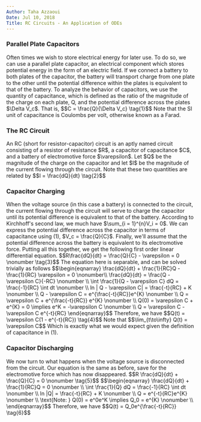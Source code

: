```yaml
---
Author: Taha Azzaoui
Date: Jul 10, 2018 
Title: RC Circuits - An Application of ODEs 
---
```


### Parallel Plate Capacitors

Often times we wish to store electrical energy for later use. To do so,
we can use a parallel plate capacitor, an electrical component which
stores potential energy in the form of an electric field. If we connect
a battery to both plates of the capacitor, the battery will transport
charge from one plate to the other until the potential difference within
the plates is equivalent to that of the battery. To analyze the behavior
of capacitors, we use the quantity of capacitance, which is defined as
the ratio of the magnitude of the charge on each plate, Q, and the
potential difference across the plates \$\\Delta V\_c\$. That is, \$\$C
= \\frac{Q}{\\Delta V\_c} \\tag{1}\$\$ Note that the SI unit of
capacitance is Coulombs per volt, otherwise known as a Farad.

### The RC Circuit

An RC (short for resistor-capacitor) circuit is an aptly named circuit
consisting of a resistor of resistance \$R\$, a capacitor of capacitance
\$C\$, and a battery of electromotive force \$\\varepsilon\$. Let \$Q\$
be the magnitude of the charge on the capacitor and let \$I\$ be the
magnitude of the current flowing through the circuit. Note that these
two quantities are related by \$\$I = \\frac{dQ}{dt} \\tag{2}\$\$

### Capacitor Charging

When the voltage source (in this case a battery) is connected to the
circuit, the current flowing through the circuit will serve to charge
the capacitor until its potential difference is equivalent to that of
the battery. According to Kirchhoff\'s second law, we much have
\$\\sum\_{i = 1}\^{n}V\_i = 0\$. We can express the potential difference
across the capacitor in terms of capacitance using (1), \$V\_c =
\\frac{Q}{C}\$. Finally, we\'ll assume that the potential difference
across the battery is equivalent to its electromotive force. Putting all
this together, we get the following first order linear differential
equation. \$\$R\\frac{dQ}{dt} = \\frac{Q}{C} - \\varepsilon = 0
\\nonumber \\tag{3}\$\$ The equation here is separable, and can be
solved trivially as follows \$\$\\begin{eqnarray} \\frac{dQ}{dt} +
\\frac{1}{RC}Q - \\frac{1}{RC} \\varepsilon = 0 \\nonumber\\\\
\\frac{dQ}{dt} = \\frac{Q - \\varepsilon C}{-RC} \\nonumber \\\\ \\int
\\frac{1}{Q - \\varepsilon C} dQ = \\frac{-1}{RC} \\int dt \\nonumber
\\\\ ln \| Q - \\varepsilon C\| = \\frac{-t}{RC} + K \\nonumber \\\\ Q -
\\varepsilon C = e\^{\\frac{-t}{RC}}e\^{K} \\nonumber \\\\ Q =
\\varepsilon C + e\^{\\frac{-t}{RC}} e\^{K} \\nonumber \\\\ Q(0) =
\\varepsilon C + e\^{K} = 0 \\implies e\^K = -\\varepsilon C \\nonumber
\\\\ Q = \\varepsilon C - \\varepsilon C e\^{-t}{RC} \\end{eqnarray}\$\$
Therefore, we have \$\$Q(t) = \\varepsilon C(1 - e\^{-t}{RC})
\\tag{4}\$\$ Note that \$\$\\lim\_{t\\to\\infty} Q(t) = \\varepsilon
C\$\$ Which is exactly what we would expect given the definition of
capacitance in (1).

### Capacitor Discharging

We now turn to what happens when the voltage source is disconnected from
the circuit. Our equation is the same as before, save for the
electromotive force which has now disappeared. \$\$R \\frac{dQ}{dt} +
\\frac{Q}{C} = 0 \\nonumber \\tag{5}\$\$ \$\$\\begin{eqnarray}
\\frac{dQ}{dt} + \\frac{1}{RC}Q = 0 \\nonumber \\\\ \\int \\frac{1}{Q}
dQ = \\frac{-1}{RC} \\int dt \\nonumber \\\\ ln \|Q\| = \\frac{-t}{RC} +
K \\nonumber \\\\ Q = e\^{-t}{RC}e\^{K} \\nonumber \\\\ \\text{Note: }
Q(0) = e\^0e\^K \\implies Q\_0 = e\^{K} \\nonumber \\\\
\\end{eqnarray}\$\$ Therefore, we have \$\$Q(t) =
Q\_0e\^{\\frac{-t}{RC}} \\tag{6}\$\$
